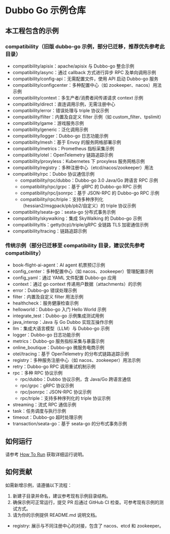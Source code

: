 # Dubbo Go 示例仓库

## 本工程包含的示例

### compatibility（旧版 dubbo-go 示例，部分已迁移，推荐优先参考此目录）
* compatibility/apisix：apache/apisix 与 Dubbo-go 整合示例
* compatibility/async：通过 callback 方式进行异步 RPC 及单向调用示例
* compatibility/config-api：无需配置文件，使用 API 启动 Dubbo-go 服务
* compatibility/configcenter：多种配置中心（如 zookeeper、nacos）用法示例
* compatibility/context：多生产者/消费者间传递请求 context 示例
* compatibility/direct：直连调用示例，无需注册中心
* compatibility/error：错误处理与 triple 协议示例
* compatibility/filter：内置及自定义 filter 示例（如 custom_filter、tpslimit）
* compatibility/game：游戏服务示例
* compatibility/generic：泛化调用示例
* compatibility/logger：Dubbo-go 日志功能示例
* compatibility/mesh：基于 Envoy 的服务网格部署示例
* compatibility/metrics：Prometheus 指标采集示例
* compatibility/otel：OpenTelemetry 链路追踪示例
* compatibility/proxyless：Kubernetes 下 proxyless 服务网格示例
* compatibility/registry：多种注册中心（etcd/nacos/zookeeper）用法
* compatibility/rpc：Dubbo 协议通信示例
  * compatibility/rpc/dubbo：Dubbo-go 3.0 Java/Go 跨语言 RPC 示例
  * compatibility/rpc/grpc：基于 gRPC 的 Dubbo-go RPC 示例
  * compatibility/rpc/jsonrpc：基于 JSON-RPC 的 Dubbo-go RPC 示例
  * compatibility/rpc/triple：支持多种序列化（hessian2/msgpack/pb/pb2/自定义）的 triple 协议示例
* compatibility/seata-go：seata-go 分布式事务示例
* compatibility/skywalking：集成 SkyWalking 的 Dubbo-go 示例
* compatibility/tls：getty(tcp)/triple/gRPC 全链路 TLS 加密通信示例
* compatibility/tracing：链路追踪示例

### 传统示例（部分已迁移至 compatibility 目录，建议优先参考 compatibility）
* book-flight-ai-agent：AI agent 机票预订示例
* config_center：多种配置中心（如 nacos、zookeeper）管理配置示例
* config_yaml：通过 YAML 文件配置 Dubbo-go 应用
* context：通过 go context 传递用户数据（attachments）的示例
* error：Dubbo-go 错误处理示例
* filter：内置及自定义 filter 用法示例
* healthcheck：服务健康检查示例
* helloworld：Dubbo-go 入门 Hello World 示例
* integrate_test：Dubbo-go 示例集成测试用例
* java_interop：Java 与 Go Dubbo 实现互操作示例
* llm：集成大语言模型（LLM）与 Dubbo-go 示例
* logger：Dubbo-go 日志功能示例
* metrics：Dubbo-go 服务指标采集与暴露示例
* online_boutique：Dubbo-go 微服务电商示例
* otel/tracing：基于 OpenTelemetry 的分布式链路追踪示例
* registry：多种服务注册中心（如 nacos、zookeeper）用法示例
* retry：Dubbo-go RPC 调用重试机制示例
* rpc：多种 RPC 协议示例
  * rpc/dubbo：Dubbo 协议示例，含 Java/Go 跨语言通信
  * rpc/grpc：gRPC 协议示例
  * rpc/jsonrpc：JSON-RPC 协议示例
  * rpc/triple：支持多种序列化的 triple 协议示例
* streaming：流式 RPC 通信示例
* task：任务调度与执行示例
* timeout：Dubbo-go 超时处理示例
* transaction/seata-go：基于 seata-go 的分布式事务示例

## 如何运行

请参考 [How To Run](HOWTO_zh.md) 获取详细运行说明。

## 如何贡献

如需新增示例，请遵循以下流程：
1. 新建子目录并命名，建议参考现有示例目录结构。
2. 确保示例可正常运行，提交 PR 后通过 GitHub CI 检查。可参考现有示例的测试方式。
3. 请为你的示例提供 README.md 说明文档。
* registry: 展示与不同注册中心的对接，包含了 nacos、etcd 和 zookeeper。
